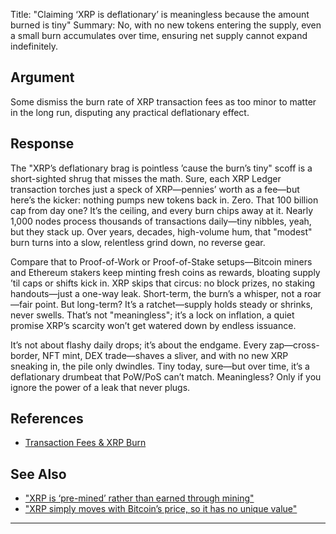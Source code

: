 Title: "Claiming ‘XRP is deflationary’ is meaningless because the amount burned is tiny"
Summary: No, with no new tokens entering the supply, even a small burn accumulates over time, ensuring net supply cannot expand indefinitely.

## Argument  
Some dismiss the burn rate of XRP transaction fees as too minor to matter in the long run, disputing any practical deflationary effect.

## Response  
The "XRP’s deflationary brag is pointless ’cause the burn’s tiny" scoff is a short-sighted shrug that misses the math. Sure, each XRP Ledger transaction torches just a speck of XRP—pennies’ worth as a fee—but here’s the kicker: nothing pumps new tokens back in. Zero. That 100 billion cap from day one? It’s the ceiling, and every burn chips away at it. Nearly 1,000 nodes process thousands of transactions daily—tiny nibbles, yeah, but they stack up. Over years, decades, high-volume hum, that "modest" burn turns into a slow, relentless grind down, no reverse gear.

Compare that to Proof-of-Work or Proof-of-Stake setups—Bitcoin miners and Ethereum stakers keep minting fresh coins as rewards, bloating supply ’til caps or shifts kick in. XRP skips that circus: no block prizes, no staking handouts—just a one-way leak. Short-term, the burn’s a whisper, not a roar—fair point. But long-term? It’s a ratchet—supply holds steady or shrinks, never swells. That’s not "meaningless"; it’s a lock on inflation, a quiet promise XRP’s scarcity won’t get watered down by endless issuance.

It’s not about flashy daily drops; it’s about the endgame. Every zap—cross-border, NFT mint, DEX trade—shaves a sliver, and with no new XRP sneaking in, the pile only dwindles. Tiny today, sure—but over time, it’s a deflationary drumbeat that PoW/PoS can’t match. Meaningless? Only if you ignore the power of a leak that never plugs.


## References
- [Transaction Fees & XRP Burn](https://xrpl.org/docs/concepts/transactions/fees)

## See Also
- ["XRP is ‘pre-mined’ rather than earned through mining"](xrp-is-pre-mined-rather-than-earned-through-mining.html)
- ["XRP simply moves with Bitcoin’s price, so it has no unique value"](xrp-simply-moves-with-bitcoins-price-so-it-has-no-unique-value.html)

---

